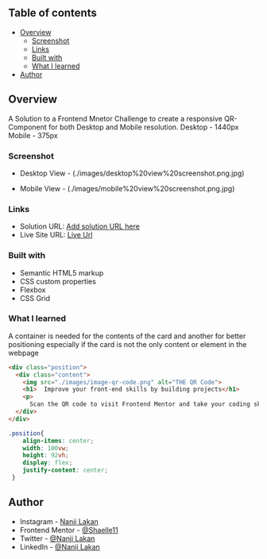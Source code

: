 ## Table of contents

- [Overview](#overview)
  - [Screenshot](#screenshot)
  - [Links](#links)
  - [Built with](#built-with)
  - [What I learned](#what-i-learned)
- [Author](#author)

## Overview
A Solution to a Frontend Mnetor Challenge to create a responsive QR-Component for both Desktop and Mobile resolution.
Desktop - 1440px
Mobile - 375px

### Screenshot

- Desktop View - (./images/desktop%20view%20screenshot.png.jpg)

- Mobile View - (./images/mobile%20view%20screenshot.png.jpg)

### Links

- Solution URL: [Add solution URL here](https://www.frontendmentor.io/solutions/qr-component-card-mobile-and-desktop-view-sk0hP1j5Wa)
- Live Site URL: [Live Url](https://shaelle11.github.io/QR-code-component_responsive/)

### Built with

- Semantic HTML5 markup
- CSS custom properties
- Flexbox
- CSS Grid

### What I learned
A container is needed for the contents of the card and another for better positioning especially if the card is not the only content or element in the webpage
```html
<div class="position">
  <div class="content">
    <img src="./images/image-qr-code.png" alt="THE QR Code">
    <h1>  Improve your front-end skills by building projects</h1>
    <p>
      Scan the QR code to visit Frontend Mentor and take your coding skills to the next level</p>
  </div>
</div>
```
```css
.position{
    align-items: center;
    width: 100vw;
    height: 92vh;
    display: flex;
    justify-content: center;
 }
```
## Author

- Instagram - [Nanji Lakan](https://www.your-site.com)
- Frontend Mentor - [@Shaelle11](https://www.frontendmentor.io/profile/Shaelle11)
- Twitter - [@Nanji Lakan](https://twitter.com/NJamella3)
- LinkedIn - [@Nanji Lakan](https://www.linkedin.com/in/nanji-lakan-theshaelle/)